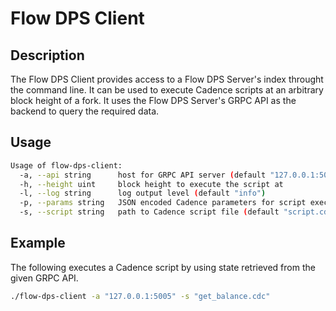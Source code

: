 # Flow DPS Client

## Description

The Flow DPS Client provides access to a Flow DPS Server's index throught the command line. 
It can be used to execute Cadence scripts at an arbitrary block height of a fork.
It uses the Flow DPS Server's GRPC API as the backend to query the required data.

## Usage

```sh
Usage of flow-dps-client:
  -a, --api string      host for GRPC API server (default "127.0.0.1:5005")
  -h, --height uint     block height to execute the script at
  -l, --log string      log output level (default "info")
  -p, --params string   JSON encoded Cadence parameters for script execution
  -s, --script string   path to Cadence script file (default "script.cdc")
```

## Example

The following executes a Cadence script by using state retrieved from the given GRPC API.

```sh
./flow-dps-client -a "127.0.0.1:5005" -s "get_balance.cdc"
```